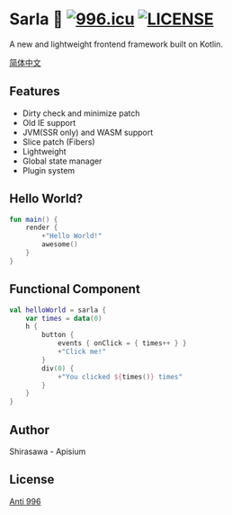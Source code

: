 # Sarla 📜 [![996.icu](https://img.shields.io/badge/link-996.icu-red.svg)](https://996.icu) [![LICENSE](https://img.shields.io/badge/license-Anti%20996-blue.svg)](https://github.com/996icu/996.ICU/blob/master/LICENSE)

A new and lightweight frontend framework built on Kotlin.

[简体中文](./README.zh.md)

## Features

- Dirty check and minimize patch
- Old IE support
- JVM(SSR only) and WASM support
- Slice patch (Fibers)
- Lightweight
- Global state manager
- Plugin system

## Hello World?

```kotlin
fun main() {
    render {
        +"Hello World!"
        awesome()
    }
}
```

## Functional Component

```kotlin
val helloWorld = sarla {
    var times = data(0)
    h {
        button {
            events { onClick = { times++ } }
            +"Click me!"
        }
        div(0) {
            +"You clicked ${times()} times"
        }
    }
}
```

## Author

Shirasawa - Apisium

## License

[Anti 996](./LICENSE)
